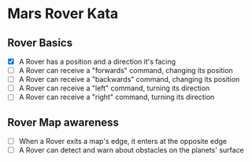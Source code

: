 # Mars Rover Kata

## Rover Basics
* [x] A Rover has a position and a direction it's facing
* [ ] A Rover can receive a "forwards" command, changing its position
* [ ] A Rover can receive a "backwards" command, changing its position
* [ ] A Rover can receive a "left" command, turning its direction
* [ ] A Rover can receive a "right" command, turning its direction

## Rover Map awareness
* [ ] When a Rover exits a map's edge, it enters at the opposite edge
* [ ] A Rover can detect and warn about obstacles on the planets' surface
